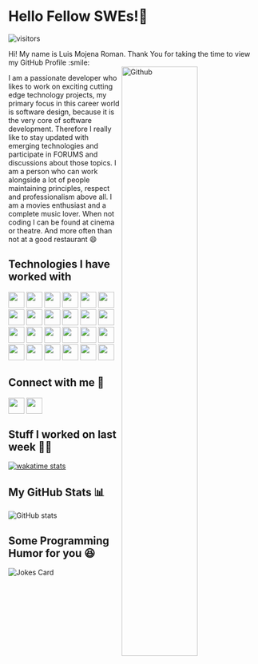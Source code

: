 <h1> Hello Fellow SWEs!👋 </h1>
<p align='center'>

![visitors](https://visitor-badge.glitch.me/badge?page_id=luismojena)

</p>
<div size='20px'> Hi! My name is Luis Mojena Roman. Thank You for taking the time to view my GitHub Profile :smile: 
</div>

<img width="55%" align="right" alt="Github" src="https://raw.githubusercontent.com/onimur/.github/master/.resources/git-header.svg" />

I am a passionate developer who likes to work on exciting cutting edge technology projects, my primary focus in this career world is software design, because it is the very core of software development. Therefore I really like to stay updated with emerging technologies and participate in FORUMS and discussions about those topics. I am a person who can work alongside a lot of people maintaining principles, respect and professionalism above all. I am a movies enthusiast and a complete music lover. When not coding I can be found at cinema or theatre. And more often than not at a good restaurant :smile:


<h2> Technologies I have worked with </h2>
<div style="display:block">
<img width ='32px' src ='https://raw.githubusercontent.com/rahulbanerjee26/githubAboutMeGenerator/main/icons/python.svg'>
<img width ='32px' src ='https://raw.githubusercontent.com/rahulbanerjee26/githubAboutMeGenerator/main/icons/git.svg'>
<img width ='32px' src ='https://raw.githubusercontent.com/rahulbanerjee26/githubAboutMeGenerator/main/icons/github.svg'>
<img width ='32px' src ='https://raw.githubusercontent.com/rahulbanerjee26/githubAboutMeGenerator/main/icons/java.svg'>
<img width ='32px' src ='https://raw.githubusercontent.com/rahulbanerjee26/githubAboutMeGenerator/main/icons/aws.svg'>
<img width ='32px' src ='https://raw.githubusercontent.com/rahulbanerjee26/githubAboutMeGenerator/main/icons/c.svg'>
<img width ='32px' src ='https://raw.githubusercontent.com/rahulbanerjee26/githubAboutMeGenerator/main/icons/cpp.svg'>
<img width ='32px' src ='https://raw.githubusercontent.com/rahulbanerjee26/githubAboutMeGenerator/main/icons/docker.svg'>
<img width ='32px' src ='https://raw.githubusercontent.com/rahulbanerjee26/githubAboutMeGenerator/main/icons/kafka.svg'>
<img width ='32px' src ='https://raw.githubusercontent.com/rahulbanerjee26/githubAboutMeGenerator/main/icons/kubernetes.svg'>
<img width ='32px' src ='https://raw.githubusercontent.com/rahulbanerjee26/githubAboutMeGenerator/main/icons/linux.svg'>
<img width ='32px' src ='https://raw.githubusercontent.com/rahulbanerjee26/githubAboutMeGenerator/main/icons/mariadb.svg'>
<img width ='32px' src ='https://raw.githubusercontent.com/rahulbanerjee26/githubAboutMeGenerator/main/icons/mysql.svg'>
<img width ='32px' src ='https://raw.githubusercontent.com/rahulbanerjee26/githubAboutMeGenerator/main/icons/nginx.svg'>
<img width ='32px' src ='https://raw.githubusercontent.com/rahulbanerjee26/githubAboutMeGenerator/main/icons/php.svg'>
<img width ='32px' src ='https://raw.githubusercontent.com/rahulbanerjee26/githubAboutMeGenerator/main/icons/postgresql.svg'>
<img width ='32px' src ='https://raw.githubusercontent.com/rahulbanerjee26/githubAboutMeGenerator/main/icons/redis.svg'>
<img width ='32px' src ='https://raw.githubusercontent.com/rahulbanerjee26/githubAboutMeGenerator/main/icons/selenium.svg'>
<img width ='32px' src ='https://raw.githubusercontent.com/rahulbanerjee26/githubAboutMeGenerator/main/icons/sqlite.svg'>
<img width ='32px' src ='https://raw.githubusercontent.com/rahulbanerjee26/githubAboutMeGenerator/main/icons/symfony.svg'>
<img width ='32px' src ='https://raw.githubusercontent.com/rahulbanerjee26/githubAboutMeGenerator/main/icons/django.svg'>
<img width ='32px' src ='https://raw.githubusercontent.com/rahulbanerjee26/githubAboutMeGenerator/main/icons/flask.svg'>
<img width ='32px' src ='https://raw.githubusercontent.com/rahulbanerjee26/githubAboutMeGenerator/main/icons/javascript.svg'>
<img width ='32px' src ='https://raw.githubusercontent.com/rahulbanerjee26/githubAboutMeGenerator/main/icons/vuejs.svg'>
</div>

<h2> Connect with me 🤝 </h2>
<a href = 'https://www.linkedin.com/in/luismojenaroman'> <img width = '32px' align= 'center' src="https://raw.githubusercontent.com/rahulbanerjee26/githubAboutMeGenerator/main/icons/linked-in-alt.svg"/></a> 
<a href = 'https://www.github.com/luismojena'> <img width = '32px' align= 'center' src="https://raw.githubusercontent.com/rahulbanerjee26/githubAboutMeGenerator/main/icons/github.svg"/></a> 


<h2> Stuff I worked on last week 👨‍💻 </h2>

[![wakatime stats](https://github-readme-stats.vercel.app/api/wakatime?username=luismojena&theme=synthwave)](https://github.com/anuraghazra/github-readme-stats)


<h2> My GitHub Stats 📊 </h2>

![GitHub stats](https://github-readme-stats.vercel.app/api?username=luismojena&show_icons=true&theme=synthwave&count_private=true)


<h2> Some Programming Humor for you 😆 </h2>

![Jokes Card](https://readme-jokes.vercel.app/api?theme=synthwave)
